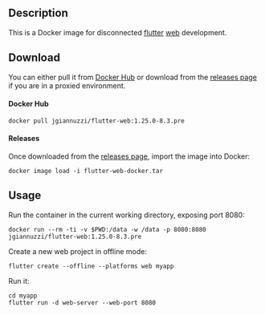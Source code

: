 ## Description

This is a Docker image for disconnected [flutter](https://flutter.dev) [web](https://flutter.dev/web) development.

## Download

You can either pull it from [Docker Hub](https://hub.docker.com/r/jgiannuzzi/flutter-web) or download from the [releases page](https://github.com/jgiannuzzi/flutter-web-docker/releases) if you are in a proxied environment.

#### Docker Hub

```
docker pull jgiannuzzi/flutter-web:1.25.0-8.3.pre
```

#### Releases

Once downloaded from the [releases page](https://github.com/jgiannuzzi/flutter-web-docker/releases), import the image into Docker:

```
docker image load -i flutter-web-docker.tar
```

## Usage

Run the container in the current working directory, exposing port 8080:

```
docker run --rm -ti -v $PWD:/data -w /data -p 8080:8080 jgiannuzzi/flutter-web:1.25.0-8.3.pre
```

Create a new web project in offline mode:

```
flutter create --offline --platforms web myapp
```

Run it:

```
cd myapp
flutter run -d web-server --web-port 8080
```
